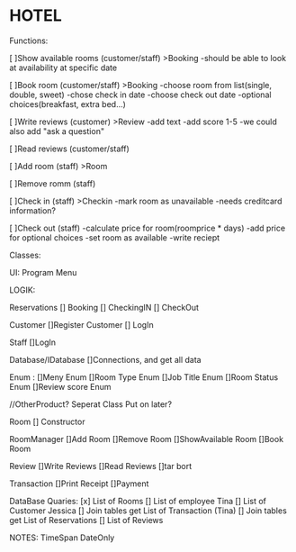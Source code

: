 # HOTEL
Functions:

[ ]Show available rooms (customer/staff) >Booking
    -should be able to look at availability at specific date

[ ]Book room (customer/staff) >Booking
    -choose room from list(single, double, sweet)
    -chose check in date
    -choose check out date
    -optional choices(breakfast, extra bed...)

[ ]Write reviews (customer) >Review
    -add text
    -add score 1-5
    -we could also add "ask a question"

[ ]Read reviews (customer/staff)

[ ]Add room (staff) >Room

[ ]Remove romm (staff)

[ ]Check in (staff) >Checkin
    -mark room as unavailable
    -needs creditcard information?

[ ]Check out (staff)
    -calculate price for room(roomprice * days)
    -add price for optional choices
    -set room as available
    -write reciept



Classes:

UI:
Program
Menu

LOGIK:

Reservations
[] Booking
[] CheckingIN
[] CheckOut

Customer
[]Register Customer
[] LogIn

Staff
[]LogIn


Database/IDatabase
[]Connections, and get all data

Enum :
[]Meny Enum
[]Room Type Enum
[]Job Title Enum
[]Room Status Enum
[]Review score Enum

//OtherProduct? Seperat Class Put on later?


Room
[] Constructor

RoomManager
[]Add Room
[]Remove Room
[]ShowAvailable Room
[]Book Room


Review
[]Write Reviews
[]Read Reviews
[]tar bort

Transaction
[]Print Receipt
[]Payment




DataBase Quaries:
[x] List of Rooms
[] List of employee Tina
[] List of Customer Jessica
[] Join tables  get List of Transaction (Tina)
[] Join tables get List of Reservations
[] List of Reviews


NOTES:
TimeSpan
DateOnly